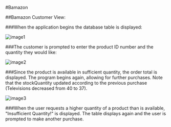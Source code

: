 #Bamazon

##Bamazon Customer View:

###When the application begins the database table is displayed:

![image1](../images/customer.png)

###The customer is prompted to enter the product ID number and the quantity they would like:

![image2](../images/customer2.png)

###Since the product is available in sufficient quantity, the order total is displayed. The program begins again, allowing for further purchases. Note that the stockQuantity updated according to the previous purchase (Televisions decreased from 40 to 37).

![image3](../images/customer3.png)

###When the user requests a higher quantity of a product than is available, "Insufficient Quantity!" is displayed. The table displays again and the user is prompted to make another purchase.
